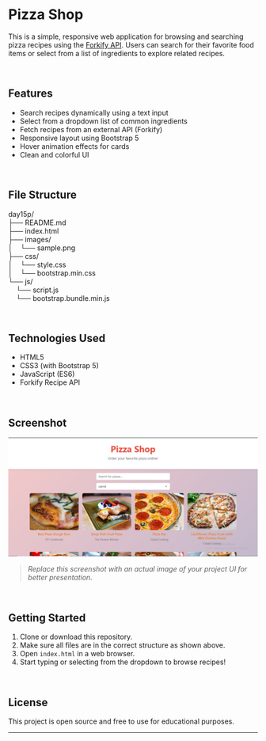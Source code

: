 # Pizza Shop

This is a simple, responsive web application for browsing and searching pizza recipes using the [Forkify API](https://forkify-api.herokuapp.com/). Users can search for their favorite food items or select from a list of ingredients to explore related recipes.

<br>

## Features

- Search recipes dynamically using a text input
- Select from a dropdown list of common ingredients
- Fetch recipes from an external API (Forkify)
- Responsive layout using Bootstrap 5
- Hover animation effects for cards
- Clean and colorful UI

<br>

## File Structure

day15p/<br>
├── README.md<br>
├── index.html<br>
├── images/<br>
│&nbsp;&nbsp;&nbsp;&nbsp;└── sample.png<br>
├── css/<br>
│&nbsp;&nbsp;&nbsp;&nbsp;└── style.css<br>
│&nbsp;&nbsp;&nbsp;&nbsp;└── bootstrap.min.css<br>
└── js/<br>
&nbsp;&nbsp;&nbsp;&nbsp;└── script.js<br>
&nbsp;&nbsp;&nbsp;&nbsp;└── bootstrap.bundle.min.js


<br>

## Technologies Used

- HTML5
- CSS3 (with Bootstrap 5)
- JavaScript (ES6)
- Forkify Recipe API

<br>

## Screenshot

![screenshot](./images/sample.png)

> _Replace this screenshot with an actual image of your project UI for better presentation._

<br>

## Getting Started

1. Clone or download this repository.
2. Make sure all files are in the correct structure as shown above.
3. Open `index.html` in a web browser.
4. Start typing or selecting from the dropdown to browse recipes!

<br>

## License

This project is open source and free to use for educational purposes.

---

